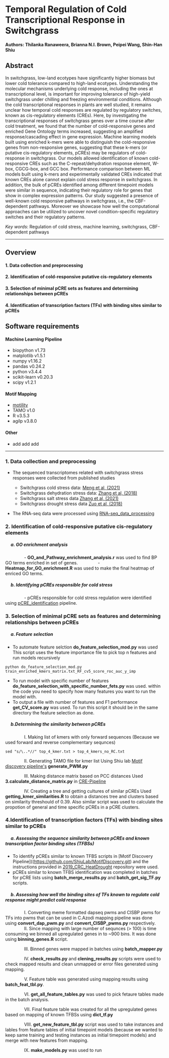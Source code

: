 # Temporal Regulation of Cold Transcriptional Response in Switchgrass
**Authors: Thilanka Ranaweera, Brianna N.I. Brown, Peipei Wang, Shin-Han Shiu**

## Abstract
In switchgrass, low-land ecotypes have significantly higher biomass but lower cold tolerance compared to high-land ecotypes. Understanding the molecular mechanisms underlying cold response, including the ones at transcriptional level, is important for improving tolerance of high-yield switchgrass under chilling and freezing environmental conditions. Although the cold transcriptional responses in plants are well studied, it remains unclear how temporal cold responses are regulated by regulatory switches, known as cis-regulatory elements (CREs). Here, by investigating the transcriptional responses of switchgrass genes over a time course after cold treatment, we found that the number of cold-responsive genes and enriched Gene Ontology terms increased, suggesting an amplified response/cascading effect in gene expression. Machine learning models built using enriched k-mers were able to distinguish the cold-responsive genes from non-responsive genes, suggesting that these k-mers (or putative cis-regulatory elements, pCREs) may be regulators of cold-response in switchgrass. Our models allowed identification of known cold-responsive CREs such as the C-repeat/dehydration response element, W-box, CGCG-box, and GCC box. Performance comparison between ML models built using k-mers and experimentally validated CREs indicated that known CREs alone cannot explain cold stress response in switchgrass. In addition, the bulk of pCREs identified among different timepoint models were similar in sequence, indicating their regulatory role for genes that show in complex expression patterns. Our study suggested a presence of well-known cold responsive pathways in switchgrass, i.e., the CBF-dependent pathways. Moreover we showcase how well the computational approaches can be utilized to uncover novel condition-specific regulatory switches and their regulatory patterns.

*Key words*: Regulation of cold stress, machine learning, switchgrass, CBF-dependent pathways

----
## Overview
#### 1. Data collection and preprocessing
#### 2. Identification of cold-responsive putative cis-regulatory elements
#### 3. Selection of minimal pCRE sets as features and determining relationships between pCREs
#### 4. Identification of transcription factors (TFs) with binding sites similar to pCREs

## Software requirements
#### Machine Learning Pipeline
- biopython v1.73
- matplotlib v1.5.1
- numpy v1.16.2
- pandas v0.24.2
- python v3.4.4
- scikit-learn v0.20.3
- scipy v1.2.1

#### Motif Mapping
- [motility](https://github.com/ctb/motility)
- TAMO v1.0
- R v3.5.3
- agilp v3.8.0

#### Other
- add add add
---
### 1. Data collection and preprocessing
- The sequenced transcriptomes related with switchgrass stress responses were collected from published studies
  - Switchgrass cold stress data: [Meng et al, (2021)](https://www.pnas.org/doi/10.1073/pnas.2026330118)
  - Switchgrass dehydration stress data: [Zhang et al, (2018)](https://biotechnologyforbiofuels.biomedcentral.com/articles/10.1186/s13068-018-1088-x)
  - Switchgrass salt stress data [Zhang et al, (2021)](https://biotechnologyforbiofuels.biomedcentral.com/articles/10.1186/s13068-018-1088-x)
  - Switchgrass drought stress data [Zuo et al, (2018)](https://journals.plos.org/plosone/article?id=10.1371/journal.pone.0204426)

- The RNA-seq data were processed using [RNA-seq_data_processing](https://github.com/ShiuLab/RNA-seq_data_processing.git)

### 2. Identification of cold-responsive putative cis-regulatory elements
##### &emsp; a. GO enrichment analysis
&emsp;&emsp;&emsp;&emsp; - **GO_and_Pathway_enrichment_analysis.r** was used to find BP GO terms enriched in set of genes.
 &emsp;&emsp;&emsp;&emsp; - **Heatmap_for_GO_enrichment.R** was used to make the final heatmap of enriced GO terms.
 ##### &emsp; b. Identifying pCREs responsible for cold stress
 &emsp;&emsp;&emsp;&emsp; - pCREs responsible for cold stress regulation were identified using [pCRE_identification](https://github.com/peipeiwang6/pCRE_identification.git) pipeline.
### 3. Selection of minimal pCRE sets as features and determining relationships between pCREs
##### &emsp; a. Feature selection
  * To automate feature selction **do_feature_selection_mod.py** was used
  This script uses the feature importance file to pick top n features and run models recursively
```
python do_feature_selection_mod.py train_enriched_kmers_matrix.txt_RF_cv5_score_roc_auc_y_imp
```
  * To run model with specific number of features **do_feature_selection_with_specific_number_fets.py** was used.
  within the code you need to specify how many features you want to run the model with.
  * To output a file with number of features and F1 performance **get_CV_score.py** was used. To run this script it should be in the  same directory the feature selection as done.

##### &emsp; b.Determining the similarity between pCREs  
&emsp;&emsp;&emsp;&emsp; I. Making list of kmers with only forward sequences (Because we used forward and reverse complementary sequnces)
```
sed "s/\..*//" top_4_kmer.txt > top_4_kmers_no_RC.txt
```
&emsp;&emsp;&emsp;&emsp; II. Generating TAMO file for kmer list
Using Shiu lab [Motif discovery pipeline's](https://github.com/ShiuLab/MotifDiscovery.git) **generate_PWM.py**

&emsp;&emsp;&emsp;&emsp; III. Making distance matrix based on PCC distances
Used **3.calculate_distance_matrix.py** in [CRE-Pipeline](https://github.com/ShiuLab/CRE-Pipeline.git)

&emsp;&emsp;&emsp;&emsp; IV. Creating a tree and getting cultures of similar pCREs
Used **getting_kmer_similarities.R** to obtain a distances tree and clusters based on similarity threshould of 0.39. Also similar script was used to calculate the propotion of general and time specific pCREs in a pCRE clusters.

### 4.Identification of transcription factors (TFs) with binding sites similar to pCREs

##### &emsp; a. Assessing the sequence similarity between pCREs and known transcription factor binding sites (TFBSs)
* To identify pCREs similar to known TFBS scripts in [Motif Discovery Pipeline]((https://github.com/ShiuLab/MotifDiscovery.git) and the instructions provided in [2019_CRC_HeatDrought](https://github.com/ShiuLab/Manuscript_Code/tree/master/2019_CRC_HeatDrought) repository were used.
*  pCREs similar to known TFBS identification was completed in batches for pCRE lists using **batch_merge_results.py** and **batch_get_sig_TF.py** scripts.

##### &emsp; b. Assessing how well the binding sites of TFs known to regulate cold response might predict cold response

&emsp;&emsp;&emsp;&emsp; I. Converting meme formatted dapseq pwms and CISBP pwms for TFs into pwms that can be used in C.Azodi mapping pipeline was done using **convert_dap_pwm.py** and **convert_CISBP_pwms.py** respectively.
&emsp;&emsp;&emsp;&emsp; II. Since mapping with large number of sequnces (> 100) is time consuming we binned all upregulated genes in to ~900 bins. It was done using **binning_genes.R** script.

&emsp;&emsp;&emsp;&emsp; III. Binned genes were mapped in batches using **batch_mapper.py**

&emsp;&emsp;&emsp;&emsp; IV. **check_results.py** and **clening_results.py** scripts were used to check mapped results and clean unmapped or error files generated using mapping.

&emsp;&emsp;&emsp;&emsp; V. Feature table was generated using mapping results using **batch_feat_tbl.py**.

&emsp;&emsp;&emsp;&emsp; VI. **get_all_feature_tables.py** was used to pick fetaure tables made in the batch analysis.

&emsp;&emsp;&emsp;&emsp; VII. Final feature table was created for all the upregulated genes based on mapping of known TFBSs using **dict_tf.py**

&emsp;&emsp;&emsp;&emsp; VIII. **get_new_feature_tbl.py** script was used to take instances and lables from feature tables of initial timepoint models (because we wanted to keep same training and testing instances as initial timepoint models) and merge with new features from mapping.

&emsp;&emsp;&emsp;&emsp; IX. **make_models.py** was used to run
